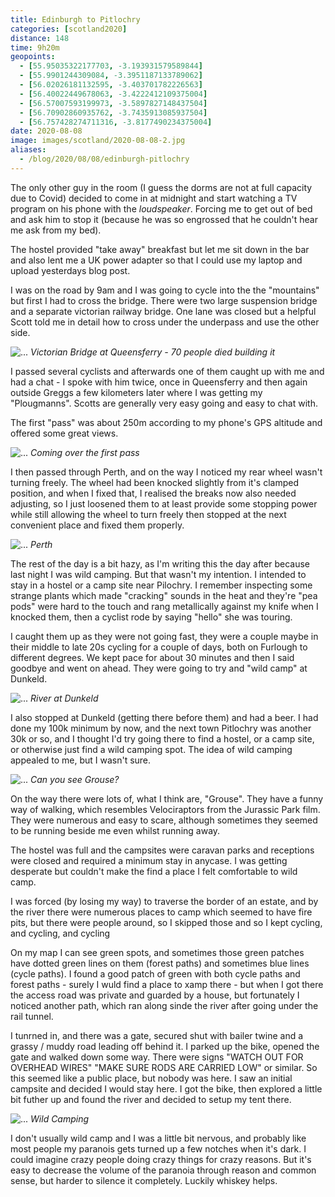 ```yaml
--- 
title: Edinburgh to Pitlochry
categories: [scotland2020]
distance: 148
time: 9h20m
geopoints: 
  - [55.95035322177703, -3.193931579589844]
  - [55.9901244309084, -3.3951187133789062]
  - [56.02026181132595, -3.403701782226563]
  - [56.40022449678063, -3.4222412109375004]
  - [56.57007593199973, -3.5897827148437504]
  - [56.70902860935762, -3.7435913085937504]
  - [56.757428274711316, -3.8177490234375004]
date: 2020-08-08
image: images/scotland/2020-08-08-2.jpg
aliases:
  - /blog/2020/08/08/edinburgh-pitlochry
---
```


The only other guy in the room (I guess the dorms are not at full capacity due
to Covid) decided to come in at midnight and start watching a TV program on
his phone with the _loudspeaker_. Forcing me to get out of bed and ask him to
stop it (because he was so engrossed that he couldn't hear me ask from my
bed).

The hostel provided "take away" breakfast but let me sit down in the bar and
also lent me a UK power adapter so that I could use my laptop and upload
yesterdays blog post.

I was on the road by 9am and I was going to cycle into the the "mountains" but
first I had to cross the bridge. There were two large suspension bridge and a
separate victorian railway bridge. One lane was closed but a helpful Scott
told me in detail how to cross under the underpass and use the other side.

![...](/images/scotland/2020-08-08-1.jpg)
_Victorian Bridge at Queensferry - 70 people died building it_

I passed several cyclists and afterwards one of them caught up with me and
had a chat - I spoke with him twice, once in Queensferry and then again
outside Greggs a few kilometers later where I was getting my "Plougmanns".
Scotts are generally very easy going and easy to chat with.

The first "pass" was about 250m according to my phone's GPS altitude and
offered some great views.

![...](/images/scotland/2020-08-08-2.jpg)
_Coming over the first pass_

I then passed through Perth, and on the way I noticed my rear wheel wasn't
turning freely. The wheel had been knocked slightly from it's clamped
position, and when I fixed that, I realised the breaks now also needed
adjusting, so I just loosened them to at least provide some stopping power
while still allowing the wheel to turn freely then stopped at the next
convenient place and fixed them properly.

![...](/images/scotland/2020-08-08-3.jpg)
_Perth_

The rest of the day is a bit hazy, as I'm writing this the day after because
last night I was wild camping. But that wasn't my intention. I intended to
stay in a hostel or a camp site near Pilochry. I remember inspecting some
strange plants which made "cracking" sounds in the heat and they're "pea pods"
were hard to the touch and rang metallically against my knife when I knocked
them, then a cyclist rode by saying "hello" she was touring.

I caught them up as they were not going fast, they were a couple maybe in
their middle to late 20s cycling for a couple of days, both on Furlough to
different degrees. We kept pace for about 30 minutes and then I said goodbye
and went on ahead. They were going to try and "wild camp" at Dunkeld.

![...](/images/scotland/2020-08-08-4.jpg)
_River at Dunkeld_

I also stopped at Dunkeld (getting there before them) and had a beer. I had
done my 100k minimum by now, and the next town Pitlochry was another 30k or
so, and I thought I'd try going there to find a hostel, or a camp site, or
otherwise just find a wild camping spot. The idea of wild camping appealed to
me, but I wasn't sure.

![...](/images/scotland/2020-08-08-5.jpg)
_Can you see Grouse?_

On the way there were lots of, what I think are, "Grouse". They have a funny
way of walking, which resembles Velociraptors from the Jurassic Park film.
They were numerous and easy to scare, although sometimes they seemed to be
running beside me even whilst running away.

The hostel was full and the campsites were caravan parks and receptions were
closed and required a minimum stay in anycase. I was getting desperate but
couldn't make the find a place I felt comfortable to wild camp.

I was forced (by losing my way) to traverse the border of an estate, and by
the river there were numerous places to camp which seemed to have fire pits,
but there were people around, so I skipped those and so I kept cycling, and
cycling, and cycling

On my map I can see green spots, and sometimes those green patches have dotted
green lines on them (forest paths) and sometimes blue lines (cycle paths). I
found a good patch of green with both cycle paths and forest paths - surely I
wuld find a place to xamp there - but when I got there the access road was
private and guarded by a house, but fortunately I noticed another path, which
ran along sinde the river after going under the rail tunnel.

I tunrned in, and there was a gate, secured shut with bailer twine and a
grassy / muddy road leading off behind it. I parked up the bike, opened the
gate and walked down some way. There were signs "WATCH OUT FOR OVERHEAD WIRES"
"MAKE SURE RODS ARE CARRIED LOW" or similar. So this seemed like a public
place, but nobody was here. I saw an initial campsite and decided I would stay
here. I got the bike, then explored a little bit futher up and found the
river and decided to setup my tent there.

![...](/images/scotland/2020-08-08-6.jpg)
_Wild Camping_

I don't usually wild camp and I was a little bit nervous, and probably like
most people my paranois gets turned up a few notches when it's dark. I could
imagine crazy people doing crazy things for crazy reasons. But it's easy to
decrease the volume of the paranoia through reason and common sense, but
harder to silence it completely. Luckily whiskey helps.
